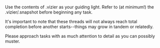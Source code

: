 Use the contents of .vizier as your guiding light. Refer to (at minimum!) the .vizier/.snapshot before beginning any task.

It's important to note that these threads will not always reach total completion before another starts--things may grow in tandem or relatedly.

Please approach tasks with as much attention to detail as you can possibly muster.
